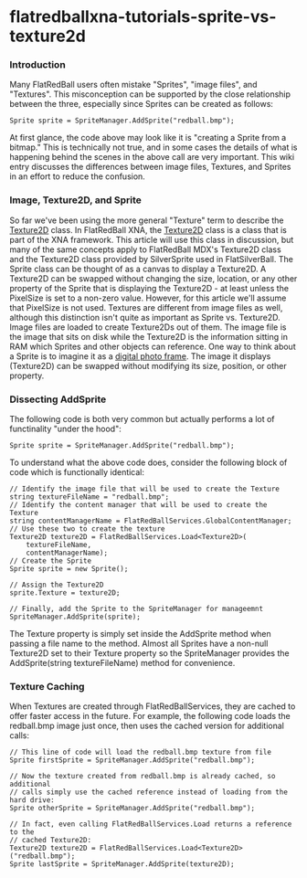 # flatredballxna-tutorials-sprite-vs-texture2d

### Introduction

Many FlatRedBall users often mistake "Sprites", "image files", and "Textures". This misconception can be supported by the close relationship between the three, especially since Sprites can be created as follows:

```
Sprite sprite = SpriteManager.AddSprite("redball.bmp");
```

At first glance, the code above may look like it is "creating a Sprite from a bitmap." This is technically not true, and in some cases the details of what is happening behind the scenes in the above call are very important. This wiki entry discusses the differences between image files, Textures, and Sprites in an effort to reduce the confusion.

### Image, Texture2D, and Sprite

So far we've been using the more general "Texture" term to describe the [Texture2D](../../../frb/docs/index.php) class. In FlatRedBall XNA, the [Texture2D](../../../frb/docs/index.php) class is a class that is part of the XNA framework. This article will use this class in discussion, but many of the same concepts apply to FlatRedBall MDX's Texture2D class and the Texture2D class provided by SilverSprite used in FlatSilverBall. The Sprite class can be thought of as a canvas to display a Texture2D. A Texture2D can be swapped without changing the size, location, or any other property of the Sprite that is displaying the Texture2D - at least unless the PixelSize is set to a non-zero value. However, for this article we'll assume that PixelSize is not used. Textures are different from image files as well, although this distinction isn't quite as important as Sprite vs. Texture2D. Image files are loaded to create Texture2Ds out of them. The image file is the image that sits on disk while the Texture2D is the information sitting in RAM which Sprites and other objects can reference. One way to think about a Sprite is to imagine it as a [digital photo frame](http://en.wikipedia.org/wiki/Digital\_photo\_frame). The image it displays (Texture2D) can be swapped without modifying its size, position, or other property.

### Dissecting AddSprite

The following code is both very common but actually performs a lot of functinality "under the hood":

```
Sprite sprite = SpriteManager.AddSprite("redball.bmp");
```

To understand what the above code does, consider the following block of code which is functionally identical:

```
// Identify the image file that will be used to create the Texture
string textureFileName = "redball.bmp";
// Identify the content manager that will be used to create the Texture
string contentManagerName = FlatRedBallServices.GlobalContentManager;
// Use these two to create the texture
Texture2D texture2D = FlatRedBallServices.Load<Texture2D>(
    textureFileName,
    contentManagerName);
// Create the Sprite
Sprite sprite = new Sprite();

// Assign the Texture2D
sprite.Texture = texture2D;

// Finally, add the Sprite to the SpriteManager for manageemnt
SpriteManager.AddSprite(sprite);
```

The Texture property is simply set inside the AddSprite method when passing a file name to the method. Almost all Sprites have a non-null Texture2D set to their Texture property so the SpriteManager provides the AddSprite(string textureFileName) method for convenience.

### Texture Caching

When Textures are created through FlatRedBallServices, they are cached to offer faster access in the future. For example, the following code loads the redball.bmp image just once, then uses the cached version for additional calls:

```
// This line of code will load the redball.bmp texture from file
Sprite firstSprite = SpriteManager.AddSprite("redball.bmp");

// Now the texture created from redball.bmp is already cached, so additional
// calls simply use the cached reference instead of loading from the hard drive:
Sprite otherSprite = SpriteManager.AddSprite("redball.bmp");

// In fact, even calling FlatRedBallServices.Load returns a reference to the 
// cached Texture2D:
Texture2D texture2D = FlatRedBallServices.Load<Texture2D>("redball.bmp");
Sprite lastSprite = SpriteManager.AddSprite(texture2D);
```

###
